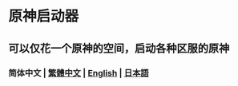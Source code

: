 # 原神启动器
## 可以仅花一个原神的空间，启动各种区服的原神
### 简体中文 | [繁體中文](/README_HK_TW) | [English](/README_EN) | [日本語](/README_JP)
